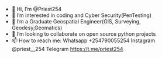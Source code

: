 - 👋 Hi, I’m @Priest254
- 👀 I’m interested in coding and Cyber Security(PenTesting)
- 🌱 I’m a Graduate Geospatial Engineer(GIS, Surveying, Geodesy,Geomatics)
- 💞️ I’m looking to collaborate on open source python projects
- 📫 How to reach me: Whatsapp +254790055254 Instagram @priest__254 Telegram https://t.me/priest254

